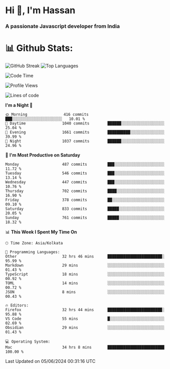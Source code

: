 # Hi 👋, I'm Hassan
### A passionate Javascript developer from India


# 📊 Github Stats:
![GitHub Streak](https://github-readme-streak-stats.herokuapp.com/?user=codeblooded47&theme=dracula&hide_border=false)
![Top Languages](https://github-readme-stats.vercel.app/api/top-langs/?username=codeblooded47&layout=compact&theme=dracula)



<!--START_SECTION:waka-->
![Code Time](http://img.shields.io/badge/Code%20Time-750%20hrs%2019%20mins-blue)

![Profile Views](http://img.shields.io/badge/Profile%20Views-15-blue)

![Lines of code](https://img.shields.io/badge/From%20Hello%20World%20I%27ve%20Written-23.5%20million%20lines%20of%20code-blue)

**I'm a Night 🦉** 

```text
🌞 Morning                416 commits         ███░░░░░░░░░░░░░░░░░░░░░░   10.01 % 
🌆 Daytime                1040 commits        ██████░░░░░░░░░░░░░░░░░░░   25.04 % 
🌃 Evening                1661 commits        ██████████░░░░░░░░░░░░░░░   39.99 % 
🌙 Night                  1037 commits        ██████░░░░░░░░░░░░░░░░░░░   24.96 % 
```
📅 **I'm Most Productive on Saturday** 

```text
Monday                   487 commits         ███░░░░░░░░░░░░░░░░░░░░░░   11.72 % 
Tuesday                  546 commits         ███░░░░░░░░░░░░░░░░░░░░░░   13.14 % 
Wednesday                447 commits         ███░░░░░░░░░░░░░░░░░░░░░░   10.76 % 
Thursday                 702 commits         ████░░░░░░░░░░░░░░░░░░░░░   16.90 % 
Friday                   378 commits         ██░░░░░░░░░░░░░░░░░░░░░░░   09.10 % 
Saturday                 833 commits         █████░░░░░░░░░░░░░░░░░░░░   20.05 % 
Sunday                   761 commits         █████░░░░░░░░░░░░░░░░░░░░   18.32 % 
```


📊 **This Week I Spent My Time On** 

```text
🕑︎ Time Zone: Asia/Kolkata

💬 Programming Languages: 
Other                    32 hrs 46 mins      ████████████████████████░   95.99 % 
Markdown                 29 mins             ░░░░░░░░░░░░░░░░░░░░░░░░░   01.43 % 
TypeScript               18 mins             ░░░░░░░░░░░░░░░░░░░░░░░░░   00.92 % 
TOML                     14 mins             ░░░░░░░░░░░░░░░░░░░░░░░░░   00.72 % 
JSON                     8 mins              ░░░░░░░░░░░░░░░░░░░░░░░░░   00.43 % 

🔥 Editors: 
Firefox                  32 hrs 44 mins      ████████████████████████░   95.88 % 
VS Code                  55 mins             █░░░░░░░░░░░░░░░░░░░░░░░░   02.69 % 
Obsidian                 29 mins             ░░░░░░░░░░░░░░░░░░░░░░░░░   01.43 % 

💻 Operating System: 
Mac                      34 hrs 8 mins       █████████████████████████   100.00 % 
```


 Last Updated on 05/06/2024 00:31:16 UTC
<!--END_SECTION:waka-->

